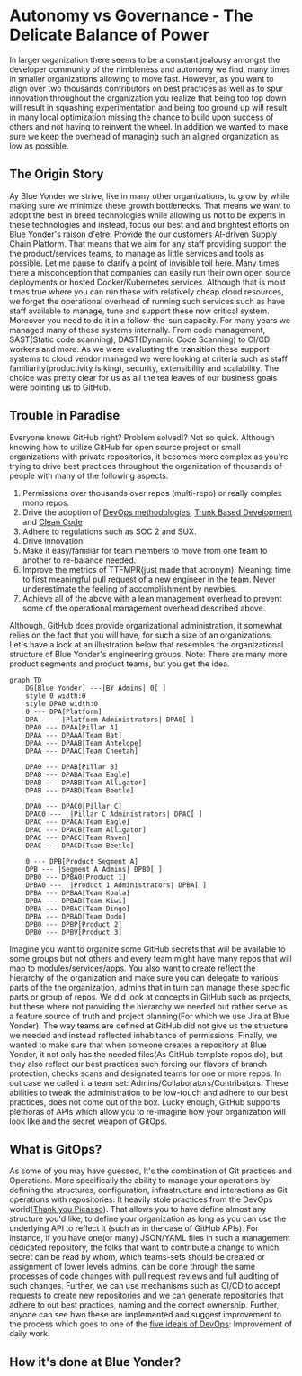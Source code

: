 # Autonomy vs Governance - The Delicate Balance of Power

In larger organization there seems to be a constant jealousy amongst the developer community of the nimbleness and autonomy we find, many times in smaller organizations allowing to move fast. However, as you want to align over two thousands contributors on best practices as well as to spur innovation throughout the organization you realize that being too top down will result in squashing experimentation and being too ground up will result in many local optimization missing the chance to build upon success of others and not having to reinvent the wheel.
In addition we wanted to make sure we keep the overhead of managing such an aligned organization as low as possible. 

## The Origin Story
Ay Blue Yonder we strive, like in many other organizations, to grow by while making sure we minimize these growth bottlenecks. That means we want to adopt the best in breed technologies while allowing us not to be experts in these technologies and instead, focus our best and and brightest efforts on Blue Yonder's raison d'etre: Provide the our customers AI-driven Supply Chain Platform.
That means that we aim for any staff providing support the the product/services teams, to manage as little services and tools as possible. Let me pause to clarify a point of invisible toil here. Many times there a misconception that companies can easily run their own open source deployments or hosted Docker/Kubernetes services. Although that is most times true where you can run these with relatively cheap cloud resources, we forget the operational overhead of running such services such as have staff available to manage, tune and support these now critical system. Moreover you need to do it in a follow-the-sun capacity. 
For many years we managed many of these systems internally. From code management, SAST(Static code scanning), DAST(Dynamic Code Scanning) to CI/CD workers and more. 
As we were evaluating the transition these support systems to cloud vendor managed we were looking at criteria such as staff familiarity(productivity is king), security, extensibility and scalability. The choice was pretty clear for us as all the tea leaves of our business goals were pointing us to GitHub.  

## Trouble in Paradise
Everyone knows GitHub right? Problem solved!?
Not so quick. Although knowing how to utilize GitHub for open source project or small organizations with private repositories, it becomes more complex as you're trying to drive best practices throughout the organization of thousands of people with many of the following aspects:
1.  Permissions over thousands over repos (multi-repo) or really complex mono repos.
1.  Drive the adoption of [DevOps methodologies](https://medium.com/@raycad.seedotech/devops-methodology-and-process-dde388eb65bd), [Trunk Based Development](https://trunkbaseddevelopment.com/) and [Clean Code](https://www.freecodecamp.org/news/clean-coding-for-beginners/)
1. Adhere to regulations such as SOC 2 and SUX.
1. Drive innovation
1. Make it easy/familiar for team members to move from one team to another to re-balance needed.
1. Improve the metrics of TTFMPR(just made that acronym). Meaning: time to first meaningful pull request of a new engineer in the team. Never underestimate the feeling of accomplishment by newbies.
1. Achieve all of the above with a lean management overhead to prevent some of the operational management overhead described above.

Although, GitHub does provide organizational administration, it somewhat relies on the fact that you will have, for such a size of an organizations. Let's have a look at an illustration below that resembles the organizational structure of Blue Yonder's engineering groups. Note: There are many more product segments and product teams, but you get the idea.

```mermaid
graph TD
	DG[Blue Yonder] ---|BY Admins| 0[ ]
    style 0 width:0
    style DPA0 width:0
    0 --- DPA[Platform]
    DPA ---  |Platform Administrators| DPA0[ ]
	DPA0 --- DPAA[Pillar A]
    DPAA --- DPAAA[Team Bat]
    DPAA --- DPAAB[Team Antelope]
    DPAA --- DPAAC[Team Cheetah]

	DPA0 --- DPAB[Pillar B] 
    DPAB --- DPABA[Team Eagle]
    DPAB --- DPABB[Team Alligator]
    DPAB --- DPABD[Team Beetle]

	DPA0 --- DPAC0[Pillar C]
    DPAC0 ---  |Pillar C Administrators| DPAC[ ]
    DPAC --- DPACA[Team Eagle]
    DPAC --- DPACB[Team Alligator]
    DPAC --- DPACC[Team Raven]
    DPAC --- DPACD[Team Beetle]

    0 --- DPB[Product Segment A]
    DPB --- |Segment A Admins| DPB0[ ]
	DPB0 --- DPBA0[Product 1]
    DPBA0 ---  |Product 1 Administrators| DPBA[ ]
    DPBA --- DPBAA[Team Koala]
    DPBA --- DPBAB[Team Kiwi]
    DPBA --- DPBAC[Team Dingo]
    DPBA --- DPBAD[Team Dodo]
    DPB0 --- DPBP[Product 2]
	DPB0 --- DPBV[Product 3]
```

Imagine you want to organize some GitHub secrets that will be available to some groups but not others and every team might have many repos that will map to modules/services/apps. You also want to create reflect the hierarchy of the organization and make sure you can delegate to various parts of the the organization, admins that in turn can manage these specific parts or group of repos. We did look at concepts in GitHub such as projects, but these where not providing the hierarchy we needed but rather serve as a feature source of truth and project planning(For which we use Jira at Blue Yonder). The way teams are defined at GitHub did not give us the structure we needed and instead reflected inhabitance of permissions. 
Finally, we wanted to make sure that when someone creates a repository at Blue Yonder, it not only has the needed files(As GitHub template repos do), but they also reflect our best practices such forcing our flavors of branch protection, checks scans and designated teams for one or more repos. In out case we called it a team set: Admins/Collaborators/Contributors.
These abilities to tweak the administration to be low-touch and adhere to our best practices, does not come out of the box. Lucky enough, GitHub supports plethoras of APIs which allow you to re-imagine how your organization will look like and the secret weapon of GitOps.

## What is GitOps?

As some of you may have guessed, It's the combination of Git practices and Operations. More specifically the ability to manage your operations by defining the structures, configuration, infrastructure and interactions as Git operations with repositories. It heavily stole practices from the DevOps world([Thank you Picasso](https://www.creativethinkinghub.com/creative-thinking-and-stealing-like-an-artist/)).
That allows you to have define almost any structure you'd like, to define your organization as long as you can use the underlying API to reflect it (such as in the case of GitHub APIs). 
For instance, if you have one(or many) JSON/YAML files in such a management dedicated repository, the folks that want to contribute a change to which secret can be read by whom, which teams-sets should be created or assignment of lower levels admins, can be done through the same processes of code changes with pull request reviews and full auditing of such changes. Further, we can use mechanisms such as CI/CD to accept requests to create new repositories and we can generate repositories that adhere to out best practices, naming and the correct ownership. Further, anyone can see hwo these are implemented and suggest improvement to the process which goes to one of the [five ideals of DevOps](https://itrevolution.com/five-ideals-of-devops/): Improvement of daily work.

## How it's done at Blue Yonder?

